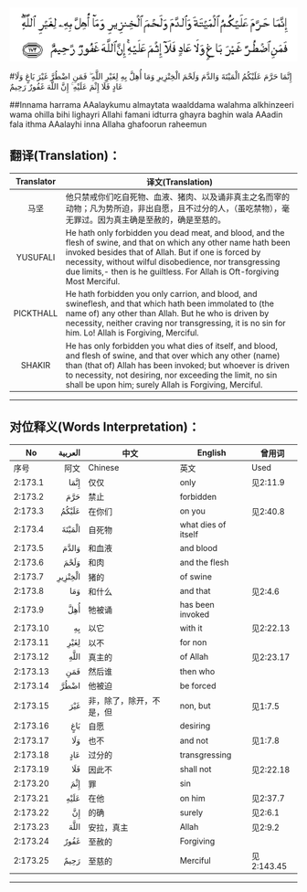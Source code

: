 ![002:173](images/002_173.gif)

#إِنَّمَا حَرَّمَ عَلَيْكُمُ الْمَيْتَةَ وَالدَّمَ وَلَحْمَ الْخِنْزِيرِ وَمَا أُهِلَّ بِهِ لِغَيْرِ اللَّهِ ۖ فَمَنِ اضْطُرَّ غَيْرَ بَاغٍ وَلَا عَادٍ فَلَا إِثْمَ عَلَيْهِ ۚ إِنَّ اللَّهَ غَفُورٌ رَحِيمٌ 

##Innama harrama AAalaykumu almaytata waalddama walahma alkhinzeeri wama ohilla bihi lighayri Allahi famani idturra ghayra baghin wala AAadin fala ithma AAalayhi inna Allaha ghafoorun raheemun 

## 翻译(Translation)：

| Translator | 译文(Translation)                                            |
| :--------: | ------------------------------------------------------------ |
|    马坚    | 他只禁戒你们吃自死物、血液、猪肉、以及诵非真主之名而宰的动物；凡为势所迫，非出自愿，且不过分的人，（虽吃禁物），毫无罪过。因为真主确是至赦的，确是至慈的。 |
|  YUSUFALI  | He hath only forbidden you dead meat, and blood, and the flesh of swine, and that on which any other name hath been invoked besides that of Allah. But if one is forced by necessity, without wilful disobedience, nor transgressing due limits,- then is he guiltless. For Allah is Oft-forgiving Most Merciful. |
| PICKTHALL  | He hath forbidden you only carrion, and blood, and swineflesh, and that which hath been immolated to (the name of) any other than Allah. But he who is driven by necessity, neither craving nor transgressing, it is no sin for him. Lo! Allah is Forgiving, Merciful. |
|   SHAKIR   | He has only forbidden you what dies of itself, and blood, and flesh of swine, and that over which any other (name) than (that of) Allah has been invoked; but whoever is driven to necessity, not desiring, nor exceeding the limit, no sin shall be upon him; surely Allah is Forgiving, Merciful. |

---

## 对位释义(Words Interpretation)：

| No   | العربية | 中文    | English | 曾用词 |
| ---- | ------: | ------- | ------- | ------ |
| 序号 |    阿文 | Chinese | 英文    | Used   |
| 2:173.1  | إِنَّمَا    | 仅仅                     | only                | 见2:11.9   |
| 2:173.2  | حَرَّمَ     | 禁止                     | forbidden           |            |
| 2:173.3  | عَلَيْكُمُ   | 在你们                   | on you              | 见2:40.8   |
| 2:173.4  | الْمَيْتَةَ  | 自死物                   | what dies of itself |            |
| 2:173.5  | وَالدَّمَ   | 和血液                   | and blood           |            |
| 2:173.6  | وَلَحْمَ    | 和肉                     | and the flesh       |            |
| 2:173.7  | الْخِنْزِيرِ | 猪的                     | of swine            |            |
| 2:173.8  | وَمَا     | 和什么                   | and that            | 见2:4.6    |
| 2:173.9  | أُهِلَّ     | 牠被诵                   | has been invoked    |            |
| 2:173.10 | بِهِ      | 以它                     | with it             | 见2:22.13  |
| 2:173.11 | لِغَيْرِ    | 以不                     | for non             |            |
| 2:173.12 |    اللَّهِ | 真主的                   | of Allah            | 见2:23.17  |
| 2:173.13 | فَمَنِ     | 然后谁                   | then who            |            |
| 2:173.14 | اضْطُرَّ    | 他被迫                   | be forced           |            |
| 2:173.15 | غَيْرَ     | 非，除了，除开，不是，但 | non, but            | 见1:7.5    |
| 2:173.16 | بَاغٍ     | 自愿                     | desiring            |            |
| 2:173.17 | وَلَا     | 也不                     | and not             | 见1:7.8    |
| 2:173.18 | عَادٍ     | 过分的                   | transgressing       |            |
| 2:173.19 | فَلَا     | 因此不                   | shall not           | 见2:22.18  |
| 2:173.20 | إِثْمَ     | 罪                       | sin                 |            |
| 2:173.21 | عَلَيْهِ    | 在他                     | on him              | 见2:37.7   |
| 2:173.22 | إِنَّ      | 的确                     | surely              | 见2:6.1    |
| 2:173.23 | اللَّهَ    | 安拉，真主               | Allah               | 见2:9.2 |
| 2:173.24 | غَفُورٌ    | 至赦的                   | Forgiving           |            |
| 2:173.25 | رَحِيمٌ    | 至慈的                   | Merciful            | 见2:143.45 |

---
